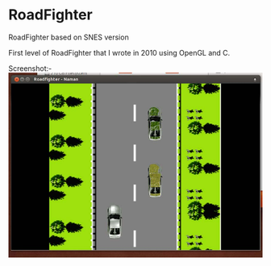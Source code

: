 RoadFighter
===========

RoadFighter based on SNES version

First level of RoadFighter that I wrote in 2010 using OpenGL and C.

Screenshot:-
![](Screenshot.jpg)